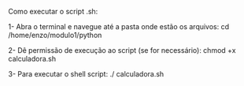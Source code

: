  Como executar o script .sh:
 
 1- Abra o terminal e navegue até a pasta onde estão os arquivos:
 cd /home/enzo/modulo1/python
 
2-  Dê permissão de execução ao script (se for necessário):
 chmod +x calculadora.sh
 
 3- Para executar o shell script:
 ./ calculadora.sh
